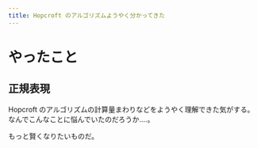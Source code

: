 ```yaml
---
title: Hopcroft のアルゴリズムようやく分かってきた
---
```


# やったこと

## 正規表現

Hopcroft のアルゴリズムの計算量まわりなどをようやく理解できた気がする。
なんでこんなことに悩んでいたのだろうか‥‥。

もっと賢くなりたいものだ。
